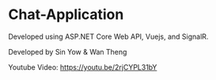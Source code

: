 # Chat-Application

Developed using ASP.NET Core Web API, Vuejs, and SignalR.

Developed by Sin Yow & Wan Theng

Youtube Video: https://youtu.be/2rjCYPL31bY
